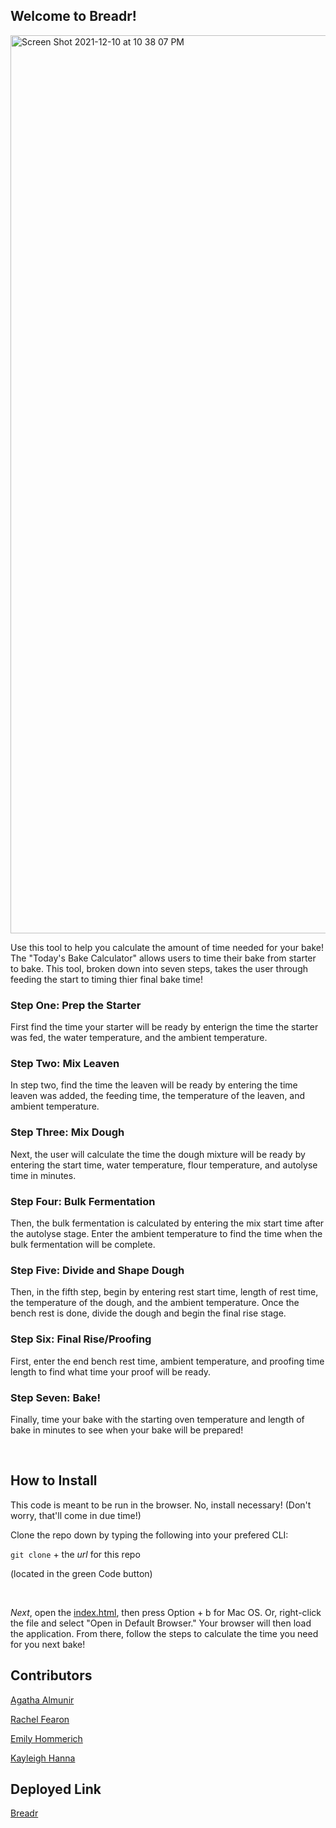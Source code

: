 ## Welcome to Breadr! 

<img width="1437" alt="Screen Shot 2021-12-10 at 10 38 07 PM" src="https://user-images.githubusercontent.com/72477216/145663991-cd136174-6bd0-4191-9ad9-58cd638c2908.png">


Use this tool to help you calculate the amount of time needed for your bake! The "Today's Bake Calculator" allows users to time their bake from starter to bake. This tool, broken down into seven steps, takes the user through feeding the start to timing thier final bake time!
<br>

### Step One: Prep the Starter
First find the time your starter will be ready by enterign the time the starter was fed, the water temperature, and the ambient temperature. 

### Step Two: Mix Leaven
In step two, find the time the leaven will be ready by entering the time leaven was added, the feeding time, the temperature of the leaven, and ambient temperature. 

### Step Three: Mix Dough
Next, the user will calculate the time the dough mixture will be ready by entering the start time, water temperature, flour temperature, and autolyse time in minutes. 

### Step Four: Bulk Fermentation
Then, the bulk fermentation is calculated by entering the mix start time after the autolyse stage. Enter the ambient temperature to find the time when the bulk fermentation will be complete. 

### Step Five: Divide and Shape Dough
Then, in the fifth step, begin by entering rest start time, length of rest time, the temperature of the dough, and the ambient temperature. Once the bench rest is done, divide the dough and begin the final rise stage. 

### Step Six: Final Rise/Proofing
First, enter the end bench rest time, ambient temperature, and proofing time length to find what time your proof will be ready.

### Step Seven: Bake!
Finally, time your bake with the starting oven temperature and length of bake in minutes to see when your bake will be prepared!

<br>

## How to Install

This code is meant to be run in the browser. No, install necessary! (Don't worry, that'll come in due time!) 
<br>

Clone the repo down by typing the following into your prefered CLI:
<br>

`git clone` + the _url_ for this repo
<br>

(located in the green Code button)

<br>

_Next_, open the [index.html](./index.html), then press Option + b for Mac OS. Or, right-click the file and select "Open in Default Browser." Your browser will then load the application. From there, follow the steps to calculate the time you need for you next bake!

## Contributors

[Agatha Almunir](https://github.com/agathaalmunir)
<br>

[Rachel Fearon](https://github.com/rachelfearon)
<br>

[Emily Hommerich](https://github.com/oemilyo)
<br>

[Kayleigh Hanna](https://github.com/K-league)

## Deployed Link
[Breadr](https://k-league.github.io/breadr/)
